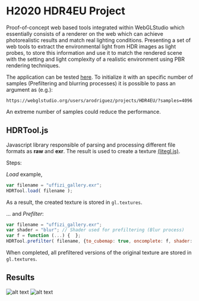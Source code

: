 # H2020 HDR4EU Project

Proof-of-concept web based tools integrated within WebGLStudio which essentially consists of a renderer on the web which can achieve photorealistic results and match real lighting conditions. Presenting a set of web tools to extract the environmental light from HDR images as light probes, to store this information and use it to match the rendered scene with the setting and light complexity of a realistic environment using PBR rendering techniques.

The application can be tested [here](https://webglstudio.org/users/arodriguez/projects/HDR4EU/). To initialize it with an specific number of samples (Prefiltering and blurring processes) it is possible to pass an argument as (e.g.):

```
https://webglstudio.org/users/arodriguez/projects/HDR4EU/?samples=4096
```

An extreme number of samples could reduce the performance. 

## HDRTool.js

Javascript library responsible of parsing and processing different file formats as **raw** and **exr**. The result is used to create a texture [(litegl.js)](https://github.com/jagenjo/litegl.js).

Steps:

*Load* example,


```javascript
var filename = "uffizi_gallery.exr";
HDRTool.load( filename ); 
```

As a result, the created texture is stored in ```gl.textures```.

... and *Prefilter*:


```javascript
var filename = "uffizi_gallery.exr";
var shader = "blur"; // Shader used for prefiltering (Blur process)
var f = function (...) {  };
HDRTool.prefilter( filename, {to_cubemap: true, oncomplete: f, shader: shader} );
```

When completed, all prefiltered versions of the original texture are stored in ```gl.textures```.

## Results

![alt text](https://webglstudio.org/users/arodriguez/screenshots/example.PNG)
![alt text](https://webglstudio.org/users/arodriguez/screenshots/BlueLights.PNG)


